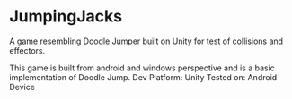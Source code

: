 # JumpingJacks
A game resembling Doodle Jumper built on Unity for test of collisions and effectors.

This game is built from android and windows perspective and is a basic implementation of Doodle Jump.
Dev Platform: Unity
Tested on: Android Device
